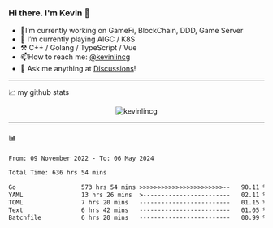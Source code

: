 ### Hi there. I'm Kevin 👋

- 🔭I’m currently working on GameFi, BlockChain, DDD, Game Server
- 🌱 I’m currently playing AIGC / K8S
-   :hammer_and_pick: C++ / Golang / TypeScript / Vue
- 📫How to reach me: [@kevinlincg](https://twitter.com/kevinlincg) 
-   :thought_balloon: Ask me anything at [Discussions](https://github.com/kevinlincg/kevinlincg/issues/new)!

---

📈 my github stats

<p align="center"> <img src="https://github-readme-stats-ouuan.vercel.app/api?username=kevinlincg&theme=dark&show_icons=true&count_private=true" alt="kevinlincg" />

---

#### :bar_chart: 

<!--START_SECTION:waka-->

```txt
From: 09 November 2022 - To: 06 May 2024

Total Time: 636 hrs 54 mins

Go                  573 hrs 54 mins >>>>>>>>>>>>>>>>>>>>>>>--   90.11 %
YAML                13 hrs 26 mins  >------------------------   02.11 %
TOML                7 hrs 20 mins   -------------------------   01.15 %
Text                6 hrs 42 mins   -------------------------   01.05 %
Batchfile           6 hrs 20 mins   -------------------------   00.99 %
```

<!--END_SECTION:waka-->
